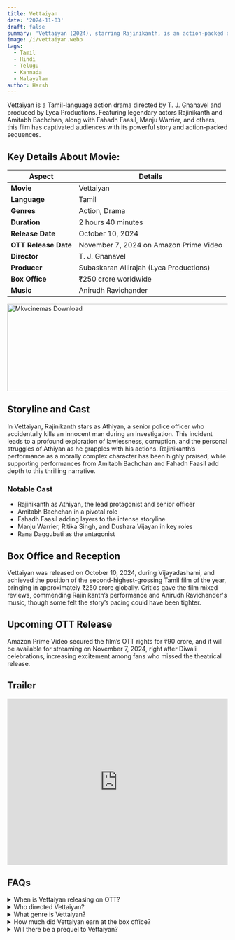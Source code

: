 ```yaml
---
title: Vettaiyan
date: '2024-11-03'
draft: false
summary: 'Vettaiyan (2024), starring Rajinikanth, is an action-packed drama exploring justice and redemption.'
image: /i/vettaiyan.webp
tags:
  - Tamil
  - Hindi
  - Telugu
  - Kannada
  - Malayalam
author: Harsh
---
```


Vettaiyan is a Tamil-language action drama directed by T. J. Gnanavel and produced by Lyca Productions. Featuring legendary actors Rajinikanth and Amitabh Bachchan, along with Fahadh Faasil, Manju Warrier, and others, this film has captivated audiences with its powerful story and action-packed sequences.

## Key Details About Movie:

| Aspect               | Details                                 |
| -------------------- | --------------------------------------- |
| **Movie**            | Vettaiyan                               |
| **Language**         | Tamil                                   |
| **Genres**           | Action, Drama                           |
| **Duration**         | 2 hours 40 minutes                      |
| **Release Date**     | October 10, 2024                        |
| **OTT Release Date** | November 7, 2024 on Amazon Prime Video  |
| **Director**         | T. J. Gnanavel                          |
| **Producer**         | Subaskaran Allirajah (Lyca Productions) |
| **Box Office**       | ₹250 crore worldwide                    |
| **Music**            | Anirudh Ravichander                     |

<a href="https://mkvcinemas.buzz/bookmarks-list">
  <img src="/mkvcinemas-btn.webp" alt="Mkvcinemas Download" width="600" height="200" loading="lazy">
</a>

## Storyline and Cast

In Vettaiyan, Rajinikanth stars as Athiyan, a senior police officer who accidentally kills an innocent man during an investigation. This incident leads to a profound exploration of lawlessness, corruption, and the personal struggles of Athiyan as he grapples with his actions. Rajinikanth’s performance as a morally complex character has been highly praised, while supporting performances from Amitabh Bachchan and Fahadh Faasil add depth to this thrilling narrative.

### Notable Cast

- Rajinikanth as Athiyan, the lead protagonist and senior officer
- Amitabh Bachchan in a pivotal role
- Fahadh Faasil adding layers to the intense storyline
- Manju Warrier, Ritika Singh, and Dushara Vijayan in key roles
- Rana Daggubati as the antagonist

## Box Office and Reception

Vettaiyan was released on October 10, 2024, during Vijayadashami, and achieved the position of the second-highest-grossing Tamil film of the year, bringing in approximately ₹250 crore globally. Critics gave the film mixed reviews, commending Rajinikanth’s performance and Anirudh Ravichander's music, though some felt the story’s pacing could have been tighter.

## Upcoming OTT Release

Amazon Prime Video secured the film’s OTT rights for ₹90 crore, and it will be available for streaming on November 7, 2024, right after Diwali celebrations, increasing excitement among fans who missed the theatrical release.

## Trailer

<iframe width="100%" height="380" src="https://www.youtube.com/embed/NQXE3iJCWNI" title={title} frameborder="0" allow="accelerometer; autoplay; clipboard-write; encrypted-media; gyroscope; picture-in-picture; web-share" referrerpolicy="strict-origin-when-cross-origin" allowfullscreen loading="lazy"></iframe>

## FAQs

<details>
  <summary>When is Vettaiyan releasing on OTT?</summary>
  <p>The film will be available on Amazon Prime Video on November 7, 2024.</p>
</details>

<details>
  <summary>Who directed Vettaiyan?</summary>
  <p>Vettaiyan was directed by T. J. Gnanavel.</p>
</details>

<details>
  <summary>What genre is Vettaiyan?</summary>
  <p>It’s an action drama with intense themes of lawlessness and redemption.</p>
</details>

<details>
  <summary>How much did Vettaiyan earn at the box office?</summary>
  <p>The film earned approximately ₹250 crore globally.</p>
</details>

<details>
  <summary>Will there be a prequel to Vettaiyan?</summary>
  <p>The director has hinted at plans for a prequel focusing on Athiyan’s backstory.</p>
</details>

